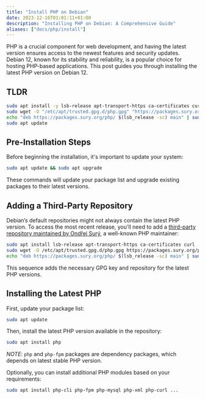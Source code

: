 ```yaml
---
title: "Install PHP on Debian"
date: 2023-12-16T01:01:11+01:00
description: "Installing PHP on Debian: A Comprehensive Guide"
aliases: ["docs/php/install"]
---
```


PHP is a crucial component for web development, and having the latest version ensures access to the newest features and security updates. Debian 12, known for its stability and reliability, is a popular choice for hosting PHP-based applications. This post guides you through installing the latest PHP version on Debian 12.

## TLDR

```bash
sudo apt install -y lsb-release apt-transport-https ca-certificates curl && \
sudo wget -O "/etc/apt/trusted.gpg.d/php.gpg" "https://packages.sury.org/php/apt.gpg" && \
echo "deb https://packages.sury.org/php/ $(lsb_release -sc) main" | sudo tee "/etc/apt/sources.list.d/php.list" && \
sudo apt update
```

## Pre-Installation Steps

Before beginning the installation, it's important to update your system:

```bash
sudo apt update && sudo apt upgrade
```

These commands will update your package list and upgrade existing packages to their latest versions.

## Adding a Third-Party Repository

Debian’s default repositories might not always contain the latest PHP version.
To access the most recent release, you'll need to add a [third-party repository maintained by Ondřej Surý](https://deb.sury.org/), a well-known PHP maintainer:

```bash
sudo apt install lsb-release apt-transport-https ca-certificates curl
sudo wget -O /etc/apt/trusted.gpg.d/php.gpg https://packages.sury.org/php/apt.gpg
echo "deb https://packages.sury.org/php/ $(lsb_release -sc) main" | sudo tee /etc/apt/sources.list.d/php.list
```

This sequence adds the necessary GPG key and repository for the latest PHP versions.

## Installing the Latest PHP

First, update your package list:

```bash
sudo apt update
```

Then, install the latest PHP version available in the repository:

```bash
sudo apt install php
```

  *NOTE*: `php` and `php-fpm` packages are dependency packages, which depends on latest stable PHP version.

Optionally, you can install additional PHP modules based on your requirements:

```bash
sudo apt install php-cli php-fpm php-mysql php-xml php-curl ...
```
